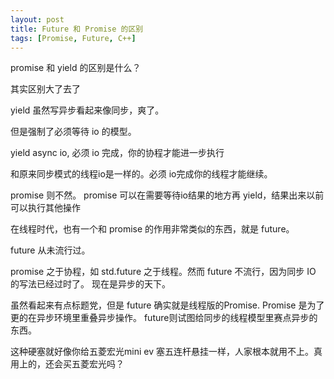 ```yaml
---
layout: post
title: Future 和 Promise 的区别
tags: [Promise, Future, C++]
---
```


promise 和 yield 的区别是什么？

其实区别大了去了

yield 虽然写异步看起来像同步，爽了。

但是强制了必须等待 io 的模型。

yield async io, 必须 io 完成，你的协程才能进一步执行

和原来同步模式的线程io是一样的。必须 io完成你的线程才能继续。

promise 则不然。 promise 可以在需要等待io结果的地方再 yield，结果出来以前可以执行其他操作

在线程时代，也有一个和 promise 的作用非常类似的东西，就是 future。

future 从未流行过。

promise 之于协程，如 std.future 之于线程。然而 future 不流行，因为同步 IO 的写法已经过时了。
现在是异步的天下。

虽然看起来有点标题党，但是 future 确实就是线程版的Promise. Promise 是为了更的在异步环境里重叠异步操作。
future则试图给同步的线程模型里赛点异步的东西。

这种硬塞就好像你给五菱宏光mini ev 塞五连杆悬挂一样，人家根本就用不上。真用上的，还会买五菱宏光吗？
